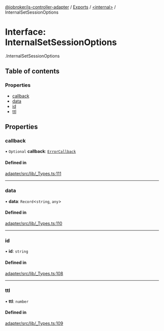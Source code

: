[@iobroker/js-controller-adapter](../README.md) / [Exports](../modules.md) / [<internal\>](../modules/internal_.md) / InternalSetSessionOptions

# Interface: InternalSetSessionOptions

[<internal>](../modules/internal_.md).InternalSetSessionOptions

## Table of contents

### Properties

- [callback](internal_.InternalSetSessionOptions.md#callback)
- [data](internal_.InternalSetSessionOptions.md#data)
- [id](internal_.InternalSetSessionOptions.md#id)
- [ttl](internal_.InternalSetSessionOptions.md#ttl)

## Properties

### callback

• `Optional` **callback**: [`ErrorCallback`](../modules/internal_.md#errorcallback)

#### Defined in

[adapter/src/lib/_Types.ts:111](https://github.com/ioBroker/ioBroker.js-controller/blob/d1ea91b2/packages/adapter/src/lib/_Types.ts#L111)

___

### data

• **data**: `Record`<`string`, `any`\>

#### Defined in

[adapter/src/lib/_Types.ts:110](https://github.com/ioBroker/ioBroker.js-controller/blob/d1ea91b2/packages/adapter/src/lib/_Types.ts#L110)

___

### id

• **id**: `string`

#### Defined in

[adapter/src/lib/_Types.ts:108](https://github.com/ioBroker/ioBroker.js-controller/blob/d1ea91b2/packages/adapter/src/lib/_Types.ts#L108)

___

### ttl

• **ttl**: `number`

#### Defined in

[adapter/src/lib/_Types.ts:109](https://github.com/ioBroker/ioBroker.js-controller/blob/d1ea91b2/packages/adapter/src/lib/_Types.ts#L109)

